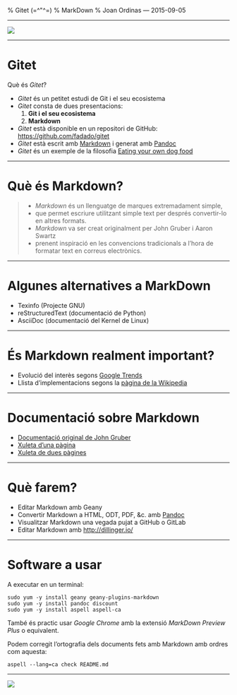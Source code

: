 % Gitet (=\^"\^=)
% MarkDown
% Joan Ordinas &mdash; 2015-09-05

------------------------------------------------------------------------

![](http://funpicsworld.com/contents/disgusted-monday-cat.jpg)

------------------------------------------------------------------------

# Gitet

Què és _Gitet_?

- _Gitet_ és un petitet estudi de Git i el seu ecosistema
- _Gitet_ consta de dues presentacions:
    1. **Git i el seu ecosistema**
    2. **Markdown**
- _Gitet_ està disponible en un repositori de GitHub: <https://github.com/fadado/gitet>
- _Gitet_ està escrit amb [Markdown](http://daringfireball.net/projects/markdown/) i generat amb [Pandoc](http://pandoc.org/)
- _Gitet_ és un exemple de la filosofia [Eating your own dog food](https://en.wikipedia.org/wiki/Eating_your_own_dog_food)

------------------------------------------------------------------------

# Què és Markdown?

>- _Markdown_ és un llenguatge de marques extremadament simple,
>- que permet escriure utilitzant simple text per després convertir-lo en altres formats.
>- _Markdown_  va ser creat originalment per John Gruber i Aaron Swartz
>- prenent inspiració en les convencions tradicionals a l&rsquo;hora de formatar text en correus electrònics.

------------------------------------------------------------------------

# Algunes alternatives a MarkDown

- Texinfo (Projecte GNU)
- reStructuredText (documentació de Python)
- AsciiDoc (documentació del Kernel de Linux)

------------------------------------------------------------------------

# És Markdown realment important?

- Evolució del interès segons [Google Trends](https://www.google.com/trends/explore#q=markdown)
- Llista d&rsquo;implementacions segons la [pàgina de la Wikipedia](https://en.wikipedia.org/wiki/Markdown)

------------------------------------------------------------------------

# Documentació sobre Markdown

- [Documentació original de John Gruber](http://daringfireball.net/projects/markdown/)
- [Xuleta d&rsquo;una pàgina](http://packetlife.net/media/library/16/Markdown.pdf)
- [Xuleta de dues pàgines](http://stationinthemetro.com/wp-content/uploads/2013/04/Markdown_Cheat_Sheet_v1-1.pdf)

------------------------------------------------------------------------

# Què farem?

- Editar Markdown amb Geany
- Convertir Markdown a HTML, ODT, PDF, &c. amb [Pandoc](http://pandoc.org/)
- Visualitzar Markdown una vegada pujat a GitHub o GitLab
- Editar Markdown amb <http://dillinger.io/>

------------------------------------------------------------------------

# Software a usar

A executar en un terminal:

    sudo yum -y install geany geany-plugins-markdown
    sudo yum -y install pandoc discount
    sudo yum -y install aspell aspell-ca

També és practic usar _Google Chrome_ amb la extensió _MarkDown Preview Plus_ o equivalent.

Podem corregit l&rsquo;ortografia dels documents fets amb Markdown amb ordres com aquesta:

    aspell --lang=ca check README.md

------------------------------------------------------------------------

![](http://memecrunch.com/meme/IR0M/that-s-all-folks/image.jpg)

<!--
vim:syntax=markdown:et:ts=4:sw=4:ai
-->
